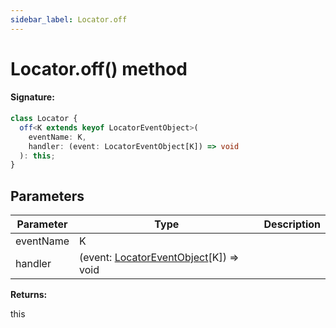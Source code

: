 ```yaml
---
sidebar_label: Locator.off
---
```


# Locator.off() method

#### Signature:

```typescript
class Locator {
  off<K extends keyof LocatorEventObject>(
    eventName: K,
    handler: (event: LocatorEventObject[K]) => void
  ): this;
}
```

## Parameters

| Parameter | Type                                                                             | Description |
| --------- | -------------------------------------------------------------------------------- | ----------- |
| eventName | K                                                                                |             |
| handler   | (event: [LocatorEventObject](./puppeteer.locatoreventobject.md)\[K\]) =&gt; void |             |

**Returns:**

this
